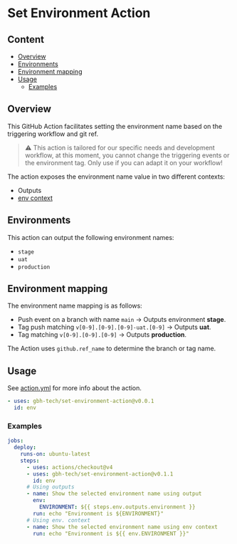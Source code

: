 <!-- omit in toc -->
# Set Environment Action

<!-- omit in toc -->
## Content

- [Overview](#overview)
- [Environments](#environments)
- [Environment mapping](#environment-mapping)
- [Usage](#usage)
  - [Examples](#examples)

## Overview

This GitHub Action facilitates setting the environment name based on the
triggering workflow and git ref.

> ⚠️ This action is tailored for our specific needs and development workflow,
> at this moment, you cannot change the triggering events or the environment
> tag. Only use if you can adapt it on your workflow!

The action exposes the environment name value in two different contexts:

- Outputs
- [env context]

## Environments

This action can output the following environment names:

- `stage`
- `uat`
- `production`

## Environment mapping

The environment name mapping is as follows:

- Push event on a branch with name `main` -> Outputs environment **stage**.
- Tag push matching `v[0-9].[0-9].[0-9]-uat.[0-9]` -> Outputs **uat**.
- Tag matching `v[0-9].[0-9].[0-9]` -> Outputs **production**.

The Action uses `github.ref_name` to determine the branch or tag name.

## Usage

See [action.yml](action.yml) for more info about the action.

```yaml
- uses: gbh-tech/set-environment-action@v0.0.1
  id: env
```

### Examples

```yaml
jobs:
  deploy:
    runs-on: ubuntu-latest
    steps:
      - uses: actions/checkout@v4
      - uses: gbh-tech/set-environment-action@v0.1.1
        id: env
      # Using outputs
      - name: Show the selected environment name using output
        env:
          ENVIRONMENT: ${{ steps.env.outputs.environment }}
        run: echo "Environment is ${ENVIRONMENT}"
      # Using env. context
      - name: Show the selected environment name using env context
        run: echo "Environment is ${{ env.ENVIRONMENT }}"
```

<!-- References -->
[env context]: https://docs.github.com/en/actions/learn-github-actions/contexts#example-contents-of-the-env-context
